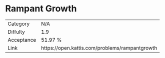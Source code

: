 # Rampant Growth

<table>
    <tr>
        <td>Category</td>
        <td>N/A</td>
    </tr>
    <tr>
        <td>Diffulty</td>
        <td>1.9</td>
    </tr>
    <tr>
        <td>Acceptance</td>
        <td>51.97 %</td>
    </tr>
    <tr>
        <td>Link</td>
        <td>https://open.kattis.com/problems/rampantgrowth</td>
    </tr>
</table>